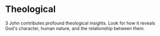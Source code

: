 # Theological

3 John contributes profound theological insights. Look for how it reveals God's character, human nature, and the relationship between them.

